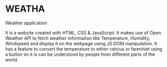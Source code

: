 # WEATHA
Weather application

It is a website created with HTML, CSS & JavaScript. It makes use of Open Weather API to fetch weather information like Temperature, Humidity, Windspeed and display it on the webpage using JS DOM manipulation. It has a feature to convert the temperature to either celcius or farenhiet using a button so it is can be understood by people from different parts of the world.
